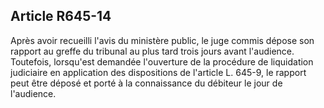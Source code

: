 Article R645-14
----
Après avoir recueilli l'avis du ministère public, le juge commis dépose son
rapport au greffe du tribunal au plus tard trois jours avant l'audience.
Toutefois, lorsqu'est demandée l'ouverture de la procédure de liquidation
judiciaire en application des dispositions de l'article L. 645-9, le rapport
peut être déposé et porté à la connaissance du débiteur le jour de l'audience.
